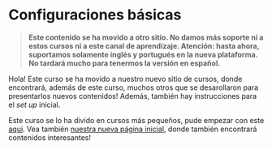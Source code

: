 # Configuraciones básicas

> **Este contenido se ha movido a otro sitio. No damos más soporte ni a estos cursos ni a este canal de aprendizaje. Atención: hasta ahora, suportamos solamente inglés y portugués en la nueva plataforma. No tardará mucho para tenermos la versión en español.**

Hola! Este curso se ha movido a nuestro nuevo sitio de cursos, donde encontrará, además de este curso, muchos otros que se desarollaron para presentarlos nuevos contenidos! Además, también hay instrucciones para el _set up_ inicial.

Este curso se lo ha divido en cursos más pequeños, pude empezar con este [aqui](https://developers.vtex.com/learning/docs/course-basic-blocks-lang-en). Vea también [nuestra nueva página inicial](https://developers.vtex.com/learning), donde también encontrará contenidos interesantes!
